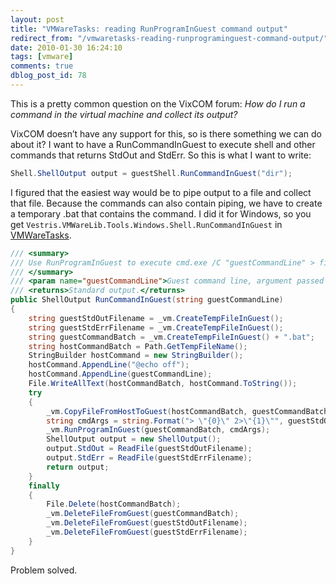 ```yaml
---
layout: post
title: "VMWareTasks: reading RunProgramInGuest command output"
redirect_from: "/vmwaretasks-reading-runprograminguest-command-output/"
date: 2010-01-30 16:24:10
tags: [vmware]
comments: true
dblog_post_id: 78
---
```

This is a pretty common question on the VixCOM forum: _How do I run a command in the virtual machine and collect its output?_

VixCOM doesn’t have any support for this, so is there something we can do about it? I want to have a RunCommandInGuest to execute shell and other commands that returns StdOut and StdErr. So this is what I want to write:

```cs
Shell.ShellOutput output = guestShell.RunCommandInGuest("dir");
```

I figured that the easiest way would be to pipe output to a file and collect that file. Because the commands can also contain piping, we have to create a temporary .bat that contains the command. I did it for Windows, so you get `Vestris.VMWareLib.Tools.Windows.Shell.RunCommandInGuest` in [VMWareTasks](https://github.com/dblock/vmwaretasks).

```cs
/// <summary>
/// Use RunProgramInGuest to execute cmd.exe /C "guestCommandLine" > file and parse the result.
/// </summary>
/// <param name="guestCommandLine">Guest command line, argument passed to cmd.exe.</param>
/// <returns>Standard output.</returns>
public ShellOutput RunCommandInGuest(string guestCommandLine)
{
    string guestStdOutFilename = _vm.CreateTempFileInGuest();
    string guestStdErrFilename = _vm.CreateTempFileInGuest();
    string guestCommandBatch = _vm.CreateTempFileInGuest() + ".bat";
    string hostCommandBatch = Path.GetTempFileName();
    StringBuilder hostCommand = new StringBuilder();
    hostCommand.AppendLine("@echo off");
    hostCommand.AppendLine(guestCommandLine);
    File.WriteAllText(hostCommandBatch, hostCommand.ToString());
    try
    {
        _vm.CopyFileFromHostToGuest(hostCommandBatch, guestCommandBatch);
        string cmdArgs = string.Format("> \"{0}\" 2>\"{1}\"", guestStdOutFilename, guestStdErrFilename);
        _vm.RunProgramInGuest(guestCommandBatch, cmdArgs);
        ShellOutput output = new ShellOutput();
        output.StdOut = ReadFile(guestStdOutFilename);
        output.StdErr = ReadFile(guestStdErrFilename);
        return output;
    }
    finally
    {
        File.Delete(hostCommandBatch);
        _vm.DeleteFileFromGuest(guestCommandBatch);
        _vm.DeleteFileFromGuest(guestStdOutFilename);
        _vm.DeleteFileFromGuest(guestStdErrFilename);
    }
}
```

Problem solved.

